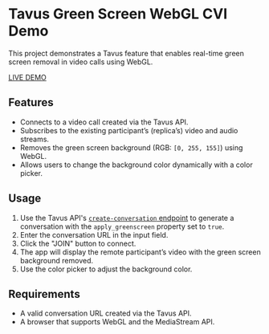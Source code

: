 # Tavus Green Screen WebGL CVI Demo

This project demonstrates a Tavus feature that enables real-time green screen removal in video calls using WebGL.

[LIVE DEMO](https://andy-tavus.github.io/CVI-greenscreen-webGL/)

## Features
- Connects to a video call created via the Tavus API.
- Subscribes to the existing participant’s (replica’s) video and audio streams.
- Removes the green screen background (RGB: `[0, 255, 155]`) using WebGL.
- Allows users to change the background color dynamically with a color picker.

## Usage
1. Use the Tavus API's [`create-conversation` endpoint](https://docs.tavus.io/api-reference/conversations/create-conversation) to generate a conversation with the `apply_greenscreen` property set to `true`.
2. Enter the conversation URL in the input field.
3. Click the "JOIN" button to connect.
4. The app will display the remote participant’s video with the green screen background removed.
5. Use the color picker to adjust the background color.

## Requirements
- A valid conversation URL created via the Tavus API.
- A browser that supports WebGL and the MediaStream API.

